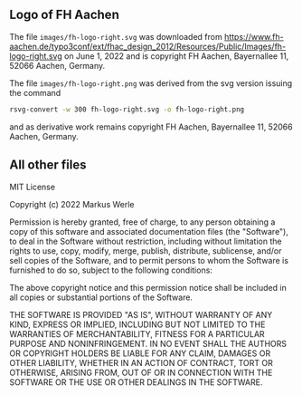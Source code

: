 ## Logo of FH Aachen

The file `images/fh-logo-right.svg` was downloaded from https://www.fh-aachen.de/typo3conf/ext/fhac_design_2012/Resources/Public/Images/fh-logo-right.svg on June 1, 2022 and is copyright FH Aachen, Bayernallee 11, 52066 Aachen, Germany. 

The file `images/fh-logo-right.png` was derived from the svg version issuing the command  
```bash
rsvg-convert -w 300 fh-logo-right.svg -o fh-logo-right.png
```
and as derivative work remains copyright FH Aachen, Bayernallee 11, 52066 Aachen, Germany.

## All other files 

MIT License

Copyright (c) 2022 Markus Werle

Permission is hereby granted, free of charge, to any person obtaining a copy
of this software and associated documentation files (the "Software"), to deal
in the Software without restriction, including without limitation the rights
to use, copy, modify, merge, publish, distribute, sublicense, and/or sell
copies of the Software, and to permit persons to whom the Software is
furnished to do so, subject to the following conditions:

The above copyright notice and this permission notice shall be included in all
copies or substantial portions of the Software.

THE SOFTWARE IS PROVIDED "AS IS", WITHOUT WARRANTY OF ANY KIND, EXPRESS OR
IMPLIED, INCLUDING BUT NOT LIMITED TO THE WARRANTIES OF MERCHANTABILITY,
FITNESS FOR A PARTICULAR PURPOSE AND NONINFRINGEMENT. IN NO EVENT SHALL THE
AUTHORS OR COPYRIGHT HOLDERS BE LIABLE FOR ANY CLAIM, DAMAGES OR OTHER
LIABILITY, WHETHER IN AN ACTION OF CONTRACT, TORT OR OTHERWISE, ARISING FROM,
OUT OF OR IN CONNECTION WITH THE SOFTWARE OR THE USE OR OTHER DEALINGS IN THE
SOFTWARE.

